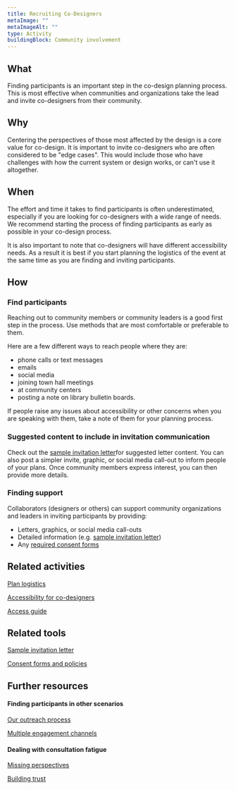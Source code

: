 ```yaml
---
title: Recruiting Co-Designers
metaImage: ""
metaImageAlt: ""
type: Activity
buildingBlock: Community involvement
---
```

## What

Finding participants is an important step in the co-design planning process. This is most effective when communities and organizations take the lead and invite co-designers from their community.

## Why

Centering the perspectives of those most affected by the design is a core value for co-design. It is important to invite co-designers who are often considered to be "edge cases". This would include those who have challenges with how the current system or design works, or can't use it altogether.

## When

The effort and time it takes to find participants is often underestimated, especially if you are looking for co-designers with a wide range of needs. We recommend starting the process of finding participants as early as possible in your co-design process.

It is also important to note that co-designers will have different accessibility needs. As a result it is best if you start planning the logistics of the event at the same time as you are finding and inviting participants.

## How

### Find participants

Reaching out to community members or community leaders is a good first step in the process. Use methods that are most comfortable or preferable to them.

Here are a few different ways to reach people where they are:

* phone calls or text messages
* emails
* social media
* joining town hall meetings
* at community centers
* posting a note on library bulletin boards.

If people raise any issues about accessibility or other concerns when you are speaking with them, take a note of them for your planning process.

### Suggested content to include in invitation communication

Check out the [sample invitation letter](/resources/Invitation-Letter/)for suggested letter content. You can also post a simpler invite, graphic, or social media call-out to inform people of your plans. Once community members express interest, you can then provide more details.

### Finding support

Collaborators (designers or others) can support community organizations and leaders in inviting participants by providing:

* Letters, graphics, or social media call-outs
* Detailed information (e.g. [sample invitation letter](/resources/Invitation-Letter))
* Any [required consent forms](/resources/Consent-and-Ownership-Agreements/)

## Related activities

[Plan logistics](/resources/Plan-Logistics/)

[Accessibility for co-designers](/resources/Accessibility-for-Co-designers/)

[Access guide](/resources/Access-Guide/)

## Related tools

[Sample invitation letter](/resources/Invitation-Letter/)

[Consent forms and policies](/resources/Consent-Forms-and-Policies)

## Further resources

#### Finding participants in other scenarios

[Our outreach process](https://cities.inclusivedesign.ca/resources/our-outreach-process/)

[Multiple engagement channels](https://cities.inclusivedesign.ca/resources/multiple-engagement-channels/)

#### Dealing with consultation fatigue

[Missing perspectives](https://cities.inclusivedesign.ca/resources/missing-perspectives/)

[Building trust](https://cities.inclusivedesign.ca/resources/building-trust/)